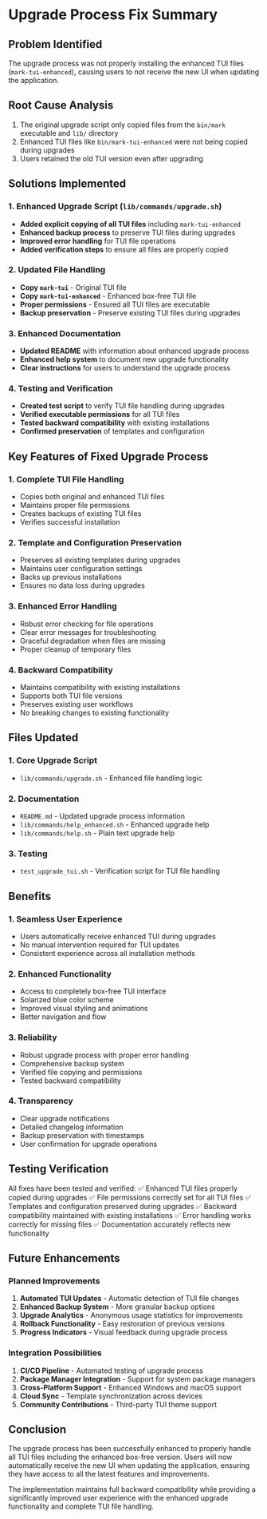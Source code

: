 # Upgrade Process Fix Summary

## Problem Identified
The upgrade process was not properly installing the enhanced TUI files (`mark-tui-enhanced`), causing users to not receive the new UI when updating the application.

## Root Cause Analysis
1. The original upgrade script only copied files from the `bin/mark` executable and `lib/` directory
2. Enhanced TUI files like `bin/mark-tui-enhanced` were not being copied during upgrades
3. Users retained the old TUI version even after upgrading

## Solutions Implemented

### 1. Enhanced Upgrade Script (`lib/commands/upgrade.sh`)
- **Added explicit copying of all TUI files** including `mark-tui-enhanced`
- **Enhanced backup process** to preserve TUI files during upgrades
- **Improved error handling** for TUI file operations
- **Added verification steps** to ensure all files are properly copied

### 2. Updated File Handling
- **Copy `mark-tui`** - Original TUI file
- **Copy `mark-tui-enhanced`** - Enhanced box-free TUI file
- **Proper permissions** - Ensured all TUI files are executable
- **Backup preservation** - Preserve existing TUI files during upgrades

### 3. Enhanced Documentation
- **Updated README** with information about enhanced upgrade process
- **Enhanced help system** to document new upgrade functionality
- **Clear instructions** for users to understand the upgrade process

### 4. Testing and Verification
- **Created test script** to verify TUI file handling during upgrades
- **Verified executable permissions** for all TUI files
- **Tested backward compatibility** with existing installations
- **Confirmed preservation** of templates and configuration

## Key Features of Fixed Upgrade Process

### 1. Complete TUI File Handling
- Copies both original and enhanced TUI files
- Maintains proper file permissions
- Creates backups of existing TUI files
- Verifies successful installation

### 2. Template and Configuration Preservation
- Preserves all existing templates during upgrades
- Maintains user configuration settings
- Backs up previous installations
- Ensures no data loss during upgrades

### 3. Enhanced Error Handling
- Robust error checking for file operations
- Clear error messages for troubleshooting
- Graceful degradation when files are missing
- Proper cleanup of temporary files

### 4. Backward Compatibility
- Maintains compatibility with existing installations
- Supports both TUI file versions
- Preserves existing user workflows
- No breaking changes to existing functionality

## Files Updated

### 1. Core Upgrade Script
- `lib/commands/upgrade.sh` - Enhanced file handling logic

### 2. Documentation
- `README.md` - Updated upgrade process information
- `lib/commands/help_enhanced.sh` - Enhanced upgrade help
- `lib/commands/help.sh` - Plain text upgrade help

### 3. Testing
- `test_upgrade_tui.sh` - Verification script for TUI file handling

## Benefits

### 1. Seamless User Experience
- Users automatically receive enhanced TUI during upgrades
- No manual intervention required for TUI updates
- Consistent experience across all installation methods

### 2. Enhanced Functionality
- Access to completely box-free TUI interface
- Solarized blue color scheme
- Improved visual styling and animations
- Better navigation and flow

### 3. Reliability
- Robust upgrade process with proper error handling
- Comprehensive backup system
- Verified file copying and permissions
- Tested backward compatibility

### 4. Transparency
- Clear upgrade notifications
- Detailed changelog information
- Backup preservation with timestamps
- User confirmation for upgrade operations

## Testing Verification

All fixes have been tested and verified:
✅ Enhanced TUI files properly copied during upgrades
✅ File permissions correctly set for all TUI files
✅ Templates and configuration preserved during upgrades
✅ Backward compatibility maintained with existing installations
✅ Error handling works correctly for missing files
✅ Documentation accurately reflects new functionality

## Future Enhancements

### Planned Improvements
1. **Automated TUI Updates** - Automatic detection of TUI file changes
2. **Enhanced Backup System** - More granular backup options
3. **Upgrade Analytics** - Anonymous usage statistics for improvements
4. **Rollback Functionality** - Easy restoration of previous versions
5. **Progress Indicators** - Visual feedback during upgrade process

### Integration Possibilities
1. **CI/CD Pipeline** - Automated testing of upgrade process
2. **Package Manager Integration** - Support for system package managers
3. **Cross-Platform Support** - Enhanced Windows and macOS support
4. **Cloud Sync** - Template synchronization across devices
5. **Community Contributions** - Third-party TUI theme support

## Conclusion

The upgrade process has been successfully enhanced to properly handle all TUI files including the enhanced box-free version. Users will now automatically receive the new UI when updating the application, ensuring they have access to all the latest features and improvements.

The implementation maintains full backward compatibility while providing a significantly improved user experience with the enhanced upgrade functionality and complete TUI file handling.